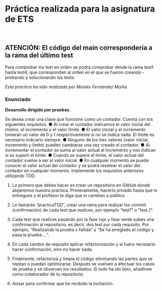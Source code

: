 # Práctica realizada para la asignatura de ETS

<br>

## ATENCIÓN: El código del main correspondería a la rama del último test

Para comprobar los test en orden se podrá comprobar desde la rama test1 hasta test4, que corresponden al orden en el que se fueron creando - probando y solucionando los tests.

_Esta práctica ha sido realizada por Moisés Fernández Muiña_

<h3>Enunciado</h3>

**Desarrollo dirigido por pruebas.**

Se desea crear una clase que funcione como un contador. Cuenta con los siguientes requisitos.
  ● Al crear el contador indicamos el valor inicial del mismo, el incremento y el valor límite.
  ● El valor inicial y el incremento tomarán un valor de 0 y 1 respectivamente si no se indica nada. El límite es necesario indicarlo siempre.
  ● Ninguno de los tres valores (valor inicial, incremento y límite) pueden cambiarse una vez creado el contador.
  ● Al incrementar el contador se suma al valor actual al incremento y nos indican si se superó el límite.
  ● Cuando se supere el límite, el valor actual del contador vuelve a ser el valor inicial.
  ● En cualquier momento se puede conocer el valor actual del contador y se podrá resetear el valor del contador en cualquier momento. 
    Implemente los requisitos anteriores utilizando TDD.

1. Lo primero que debes hacer es crear un repositorio en GitHub donde alojaremos nuestra práctica.
Primeramente, hacerlo privado hasta que lo entregues y el profesor te diga que lo cambies a
público.

2. Le llamarás “practicaTDD”, crear una rama para realizar los commit (confirmación) de cada test
que realices, por ejemplo “test1” o “test_1”.

3. Cada test que realices pasando por la fase rojo y fase verde subes una confirmación al repositorio,
es decir, dos test por cada requisito. Por ejemplo, “Realizando la prueba x fallida” y “Se ha
arreglado el código y pasa la prueba ...”.

4. En cada cambio de requisito aplicar refactorización y si fuera necesario hacer confirmación, sino
no hacer nada.

5. Finalmente, refactoriza y limpia el código eliminando las partes que se repitan o puedan
optimizarse. Después se vuelven a efectuar los casos de prueba y se observan los resultados. Si
todo ha ido bien, añadirme como colaborador de tu repositorio.

6. Avisar para confirmar que he recibido la invitación.

